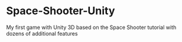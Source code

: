 # Space-Shooter-Unity

My first game with Unity 3D based on the Space Shooter tutorial with dozens of additional features
